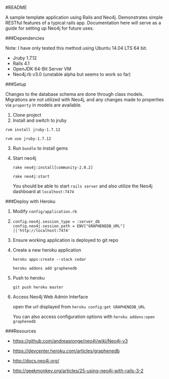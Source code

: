 #README


A sample template application using Rails and Neo4j. Demonstrates simple RESTful features of a typical rails app. 
Documentation here will serve as a guide for setting up Neo4j for future uses.

###Dependencies

Note: I have only tested this method using Ubuntu 14.04 LTS 64 bit.

* Jruby 1.7.12
* Rails 4.1
* OpenJDK 64-Bit Server VM
* Neo4j.rb v3.0 (unstable alpha but seems to work so far)

###Setup

Changes to the database schema are done through class models. Migrations are not utilized with Neo4j, and any changes made to properties via `property` in models are available.

1. Clone project
2. Install and switch to jruby
 
 `rvm install jruby-1.7.12`

 `rvm use jruby-1.7.12`

3. Run `bundle` to install gems
4. Start neo4j

    `rake neo4j:install[community-2.0.2]`

    `rake neo4j:start`
    
    You should be able to start `rails server` and also utilize the Neo4j dashboard at `localhost:7474`

###Deploy with Heroku
1. Modify `config/application.rb`
2. 
	```
	config.neo4j.session_type = :server_db
	config.neo4j.session_path = ENV["GRAPHENEDB_URL"] ||'http://localhost:7474'
	```
	
2. Ensure working application is deployed to git repo
3. Create a new heroku application

	`heroku apps:create --stack cedar`
	
	`heroku addons add graphenedb`
4. Push to heroku

    `git push heroku master`
5. Access Neo4j Web Admin Interface

	open the url displayed from `heroku config:get GRAPHENEDB_URL`

	You can also access configuration options with `heroku addons:open graphenedb`


###Resources

* https://github.com/andreasronge/neo4j/wiki/Neo4j-v3

* https://devcenter.heroku.com/articles/graphenedb

* http://docs.neo4j.org/

* http://geekmonkey.org/articles/25-using-neo4j-with-rails-3-2
